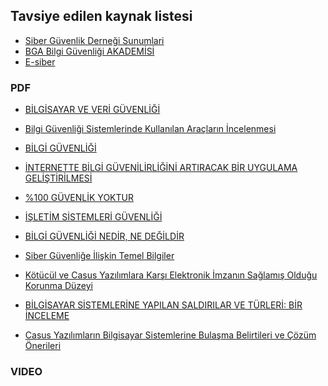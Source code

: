 ## Tavsiye edilen kaynak listesi

* [Siber Güvenlik Derneği Sunumlari][siberguvenlik]
* [BGA Bilgi Güvenliği AKADEMİSİ][bgasecurity]
* [E-siber][esiber]

### PDF

* [BİLGİSAYAR VE VERİ GÜVENLİĞİ](http://mebk12.meb.gov.tr/meb_iys_dosyalar/06/06/887837/dosyalar/2013_12/25123426_8dnblgsayarvevergvenl.pdf)

* [Bilgi Güvenliği Sistemlerinde Kullanılan Araçların İncelenmesi](http://www.muhammetbaykara.com/download/bilgi%20g%C3%BCvenli%C4%9Fi-caba3306-5b80-4d5f-b739-d283f8644ffa.pdf)

* [BİLGİ GÜVENLİĞİ](http://veah.saglik.gov.tr/kalite/images/egitim_dosyalari/bilgi_guvenligi.pdf)

* [İNTERNETTE BİLGİ GÜVENİLİRLİĞİNİ ARTIRACAK BİR UYGULAMA GELİŞTİRİLMESİ](http://www.newwsa.com/download/gecici_makale_dosyalari/NWSA-1064-2-4.pdf)

* [%100 GÜVENLİK YOKTUR](http://www.sayder.org.tr/e-dergi-bilgi-guvenligi-100-guvenlik-yoktur-13-12.pdf)

* [İŞLETİM SİSTEMLERİ GÜVENLİĞİ](http://www.btyon.com.tr/isletim-sistemleri-guvenligi.pdf)

* [BİLGİ GÜVENLİĞİ NEDİR, NE DEĞİLDİR](http://www.sbe.deu.edu.tr/dergi/cilt11.say%C4%B14/Eminagao%C4%9Flu%20Goksen%2011.4.pdf)

* [Siber Güvenliğe İlişkin Temel Bilgiler](https://www.usom.gov.tr/dosya/1418807122-USOM-SGFF-001-Siber%20Guvenlige%20Giris%20ve%20Temel%20Kavramlar.pdf)

* [Kötücül ve Casus Yazılımlara Karşı Elektronik İmzanın Sağlamış Olduğu Korunma Düzeyi](http://www.iscturkey.org/iscold/ISCTURKEY2007/papers/39.pdf)

* [BİLGİSAYAR SİSTEMLERİNE YAPILAN SALDIRILAR VE TÜRLERİ: BİR İNCELEME](http://fbe.erciyes.edu.tr/MKA-2005/Dergi/2007-vol23-no-1-2/01-2007-vol23-no-1-2.pdf)

* [Casus Yazılımların Bilgisayar Sistemlerine Bulaşma Belirtileri ve Çözüm Önerileri](http://perweb.firat.edu.tr/personel/yayinlar/fua_721/721_74011.pdf)

### VIDEO


[siberguvenlik]: http://www.slideshare.net/siberguvenlik/presentations
[bgasecurity]: http://www.slideshare.net/bgasecurity
[esiber]: http://www.e-siber.com/